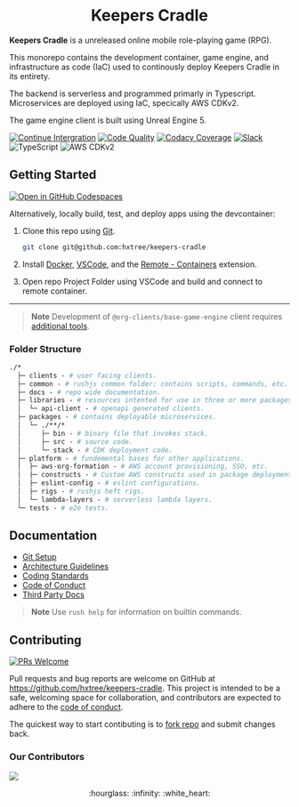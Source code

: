 <h1 align="center">Keepers Cradle</h1>

**Keepers Cradle** is a unreleased online mobile role-playing game (RPG).

This monorepo contains the development container, game engine, and
infrastructure as code (IaC) used to continously deploy Keepers Cradle in its
entirety.

The backend is serverless and programmed primarly in Typescript. Microservices
are deployed using IaC, specically AWS CDKv2.

The game engine client is built using Unreal Engine 5.

[![Continue Intergration](https://github.com/hxtree/keepers-cradle/actions/workflows/ci.yml/badge.svg)](https://github.com/hxtree/keepers-cradle/actions/workflows/ci.yml)
[![Code Quality](https://app.codacy.com/project/badge/Grade/8024531285164025aef972fcb059ea74)](https://www.codacy.com/gh/hxtree/keepers-cradle/dashboard?utm_source=github.com&utm_medium=referral&utm_content=hxtree/keepers-cradle&utm_campaign=Badge_Grade)
[![Codacy Coverage](https://app.codacy.com/project/badge/Coverage/8024531285164025aef972fcb059ea74)](https://www.codacy.com/gh/hxtree/keepers-cradle/dashboard?utm_source=github.com&utm_medium=referral&utm_content=hxtree/keepers-cradle&utm_campaign=Badge_Coverage)
[![Slack](https://img.shields.io/badge/slack-keeperscradle-purple)](https://keeperscradle.slack.com/archives/C04JH10RP9V)
![TypeScript](https://shields.io/badge/typescript-3178C6?logo=TypeScript&logoColor=FFF&style=flat-square)
![AWS CDKv2](https://shields.io/badge/cdkv2-FF9900?logo=amazon-aws&logoColor=FFF&style=flat-square)

## Getting Started

[![Open in GitHub Codespaces](https://github.com/codespaces/badge.svg)](https://github.com/codespaces/new?hide_repo_select=true&ref=main&repo=438855397)

Alternatively, locally build, test, and deploy apps using the devcontainer:

1. Clone this repo using [Git](https://git-scm.com/downloads).

   ```bash
   git clone git@github.com:hxtree/keepers-cradle
   ```

2. Install [Docker](https://docs.docker.com/get-docker/),
   [VSCode](https://code.visualstudio.com/), and the
   [Remote - Containers](https://code.visualstudio.com/docs/remote/containers-tutorial)
   extension.

3. Open repo Project Folder using VSCode and build and connect to remote
   container.

---

> **Note** Development of `@org-clients/base-game-engine` client requires
> [additional tools](clients/base-game-engine/README.md).

### Folder Structure

```graphql
./*
  ├─ clients - # user facing clients.
  ├─ common - # rushjs common folder; contains scripts, commands, etc.
  ├─ docs - # repo wide documentation.
  ├─ libraries - # resources intented for use in three or more packages.
  │  └─ api-client - # openapi generated clients.
  ├─ packages - # contains deployable microservices.
  │  └─ ./**/*
  │     ├─ bin - # binary file that invokes stack.
  │     ├─ src - # source code.
  │     └─ stack - # CDK deployment code.
  ├─ platform - # fundemental bases for other applications.
  │  ├─ aws-org-formation - # AWS account provisioning, SSO, etc.
  │  ├─ constructs - # Custom AWS constructs used in package deployments.
  │  ├─ eslint-config - # eslint configurations.
  │  ├─ rigs - # rushjs heft rigs.
  │  └─ lambda-layers - # serverless lambda layers.
  └─ tests - # e2e tests.
```

## Documentation

- [Git Setup](docs/git-setup.md)
- [Architecture Guidelines](docs/architecture-guidelines.md)
- [Coding Standards](docs/CODING_STANDARDS.md)
- [Code of Conduct](docs/CODE_OF_CONDUCT.md)
- [Third Party Docs](docs/third-party-docs.md)

> **Note** Use `rush help` for information on builtin commands.

## Contributing

[![PRs Welcome](https://img.shields.io/badge/PRs-welcome-brightgreen.svg)](http://makeapullrequest.com)

Pull requests and bug reports are welcome on GitHub at
<https://github.com/hxtree/keepers-cradle>. This project is intended to be a
safe, welcoming space for collaboration, and contributors are expected to adhere
to the [code of conduct](docs/CODE_OF_CONDUCT.md).

The quickest way to start contibuting is to
[fork repo](https://github.com/hxtree/keepers-cradle/fork) and submit changes
back.

### Our Contributors

<a href="https://github.com/hxtree/keepers-cradle/graphs/contributors">
  <img src="https://contrib.rocks/image?repo=hxtree/keepers-cradle" />
</a>

<p align="center">
:hourglass: :infinity: :white_heart:
</p>

